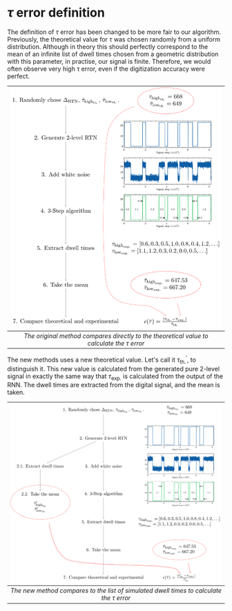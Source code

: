 # $`\tau`$ error definition

The definition of $`\tau`$ error has been changed to be more fair to our algorithm.
Previously, the theoretical value for $`\tau`$ was chosen randomly from a uniform distribution.
Although in theory this should perfectly correspond to the mean of an infinite list of dwell times chosen from a geometric distribution with this parameter, in practise, our signal is finite.
Therefore, we would often observe very high τ error, even if the digitization accuracy were perfect.

| ![](./tau_error_definition/old.svg) |
|:--:|
| *The original method compares directly to the theoretical value to calculate the τ error* |

The new methods uses a new theoretical value. Let's call it $`\tau_\mathrm{th.}^\prime`$, to distinguish it. This new value is calculated from the generated pure 2-level signal in exactly the same way that $`\tau_\mathrm{exp.}`$ is calculated from the output of the RNN.
The dwell times are extracted from the digital signal, and the mean is taken.

| ![](./tau_error_definition/new.svg) |
|:--:|
| *The new method compares to the list of simulated dwell times to calculate the τ error* |
